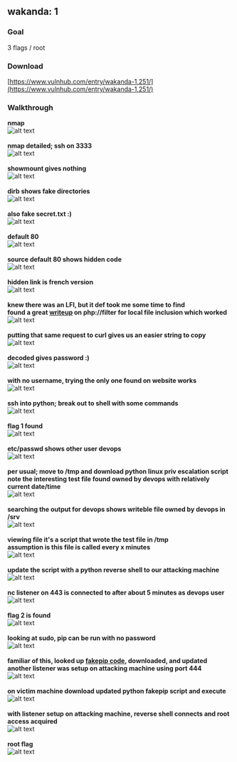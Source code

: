 
## wakanda: 1

### Goal
3 flags / root

### Download
[https://www.vulnhub.com/entry/wakanda-1,251/](https://www.vulnhub.com/entry/wakanda-1,251/)

### Walkthrough
**nmap**
<br>![alt text](/imgs/nmap.png)
<br><br>
**nmap detailed; ssh on 3333**
<br>![alt text](/imgs/nmap-detailed.png)
<br><br>
**showmount gives nothing**
<br>![alt text](/imgs/showmount.png)
<br><br>
**dirb shows fake directories**
<br>![alt text](/imgs/dirb.png)
<br><br>
**also fake secret.txt :)**
<br>![alt text](/imgs/secretlolz.png)
<br><br>
**default 80**
<br>![alt text](/imgs/default80.png)
<br><br>
**source default 80 shows hidden code**
<br>![alt text](/imgs/sourcedefault80.png)
<br><br>
**hidden link is french version**
<br>![alt text](/imgs/default80fr.png)
<br><br>
**knew there was an LFI, but it def took me some time to find**<br>
**found a great [writeup](https://www.idontplaydarts.com/2011/02/using-php-filter-for-local-file-inclusion/) on php://filter for local file inclusion which worked**
<br>![alt text](/imgs/phpbase64encode.png)
<br><br>
**putting that same request to curl gives us an easier string to copy**
<br>![alt text](/imgs/curl.png)
<br><br>
**decoded gives password :)**
<br>![alt text](/imgs/burpdecode.png)
<br><br>
**with no username, trying the only one found on website works**
<br>![alt text](/imgs/sshmamadou.png)
<br><br>
**ssh into python; break out to shell with some commands**
<br>![alt text](/imgs/python2shell.png)
<br><br>
**flag 1 found**
<br>![alt text](/imgs/flag1.png)
<br><br>
**etc/passwd shows other user devops**
<br>![alt text](/imgs/passwd.png)
<br><br>
**per usual; move to /tmp and download python linux priv escalation script**<br>
**note the interesting test file found owned by devops with relatively current date/time**
<br>![alt text](/imgs/enum.png)
<br><br>
**searching the output for devops shows writeble file owned by devops in /srv**
<br>![alt text](/imgs/enum2.png)
<br><br>
**viewing file it's a script that wrote the test file in /tmp**<br>
**assumption is this file is called every x minutes**
<br>![alt text](/imgs/antivirus.png)
<br><br>
**update the script with a python reverse shell to our attacking machine**
<br>![alt text](/imgs/pyrev.png)
<br><br>
**nc listener on 443 is connected to after about 5 minutes as devops user**
<br>![alt text](/imgs/devopsrevshell.png)
<br><br>
**flag 2 is found**
<br>![alt text](/imgs/flag2.png)
<br><br>
**looking at sudo, pip can be run with no password**
<br>![alt text](/imgs/sudopip.png)
<br><br>
**familiar of this, looked up [fakepip code](https://github.com/0x00-0x00/FakePip), downloaded, and updated**<br>
**another listener was setup on attacking machine using port 444**
<br>![alt text](/imgs/fakepip.png)
<br><br>
**on victim machine download updated python fakepip script and execute**
<br>![alt text](/imgs/runfakepip.png)
<br><br>
**with listener setup on attacking machine, reverse shell connects and root access acquired**
<br>![alt text](/imgs/rootrevshell.png)
<br><br>
**root flag**
<br>![alt text](/imgs/rootflag.png)
<br><br>
